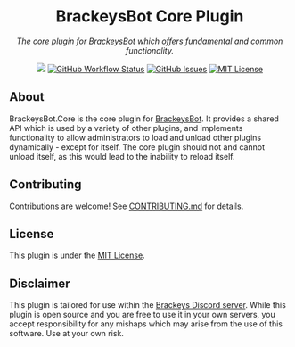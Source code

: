 <h1 align="center">BrackeysBot Core Plugin</h1>
<p align="center"><i>The core plugin for <a href="https://github.com/oliverbooth/BrackeysBot">BrackeysBot</a> which offers fundamental and common functionality.</i></p>
<p align="center">
<a href="https://github.com/oliverbooth/BrackeysBot.Core/releases"><img src="https://img.shields.io/github/v/release/oliverbooth/BrackeysBot.Core?include_prereleases"></a>
<a href="https://github.com/oliverbooth/BrackeysBot.Core/actions?query=workflow%3A%22.NET%22"><img src="https://img.shields.io/github/workflow/status/oliverbooth/BrackeysBot.Core/.NET" alt="GitHub Workflow Status" title="GitHub Workflow Status"></a>
<a href="https://github.com/oliverbooth/BrackeysBot.Core/issues"><img src="https://img.shields.io/github/issues/oliverbooth/BrackeysBot.Core" alt="GitHub Issues" title="GitHub Issues"></a>
<a href="https://github.com/oliverbooth/BrackeysBot.Core/blob/main/LICENSE.md"><img src="https://img.shields.io/github/license/oliverbooth/BrackeysBot.Core" alt="MIT License" title="MIT License"></a>
</p>

## About
BrackeysBot.Core is the core plugin for [BrackeysBot](https://github.com/oliverbooth/BrackeysBot/). It provides a shared API which is used by a variety of other plugins, and implements functionality to allow administrators to load and unload other plugins dynamically - except for itself. The core plugin should not and cannot unload itself, as this would lead to the inability to reload itself.

## Contributing
Contributions are welcome! See [CONTRIBUTING.md](CONTRIBUTING.md) for details.

## License
This plugin is under the [MIT License](LICENSE.md).

## Disclaimer
This plugin is tailored for use within the [Brackeys Discord server](https://discord.gg/brackeys). While this plugin is open source and you are free to use it in your own servers, you accept responsibility for any mishaps which may arise from the use of this software. Use at your own risk.
